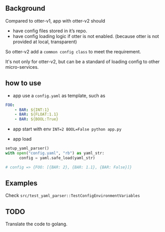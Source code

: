 ## Background

Compared to otter-v1, app with otter-v2 should 

- have config files stored in it’s repo.
- have config loading logic if otter is not enabled. (because otter is not provided at local, transparent)

So otter-v2 add a `common config class` to meet the requirement.

It's not only for otter-v2, but can be a standard of loading config to other micro-services.

## how to use

- app use a `config.yaml` as template, such as
```yaml
FOO:
    - BAR: ${INT:1}
    - BAR: ${FLOAT:1.1}
    - BAR: ${BOOL:True}
```

- app start with env
`INT=2 BOOL=False python app.py`

- app load
```python
setup_yaml_parser()
with open("config.yaml", "rb") as yaml_str:
      config = yaml.safe_load(yaml_str)

# config => {FOO: [{BAR: 2}, {BAR: 1.1}, {BAR: False}]}
```


## Examples
Check `src/test_yaml_parser::TestConfigEnvironmentVariables`


## TODO
Translate the code to golang.